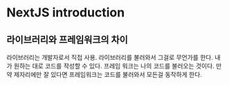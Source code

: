 # NextJS introduction

## 라이브러리와 프레임워크의 차이
라이브러리는 개발자로서 직접 사용. 라이브러리를 불러와서 그걸로 무언가를 한다. 내가 원하는 대로 코드를 작성할 수 있다.
프레임 워크는 나의 코드를 불러오는 것이다. 만약 제자리에만 잘 있다면 프레임워크는 코드를 불러와서 모든걸 동작하게 한다.

